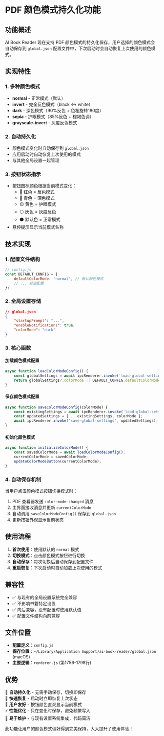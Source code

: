 # PDF 颜色模式持久化功能

## 功能概述

AI Book Reader 现在支持 PDF 颜色模式的持久化保存，用户选择的颜色模式会自动保存到 `global.json` 配置文件中，下次启动时会自动恢复上次使用的颜色模式。

## 实现特性

### 1. 多种颜色模式
- **normal** - 正常模式（默认）
- **invert** - 完全反色模式（black ↔ white）
- **dark** - 深色模式（90%反色 + 色相旋转180度）
- **sepia** - 护眼模式（85%反色 + 棕褐色调）
- **grayscale-invert** - 灰度反色模式

### 2. 自动持久化
- 颜色模式变化时自动保存到 `global.json`
- 应用启动时自动恢复上次使用的模式
- 与其他全局设置一起管理

### 3. 按钮状态指示
- 按钮图标颜色根据当前模式变化：
  - 🔴 红色 = 反色模式
  - 🔵 青色 = 深色模式  
  - 🟡 黄色 = 护眼模式
  - ⚪ 灰色 = 灰度反色
  - ⚫ 默认色 = 正常模式
- 悬停提示显示当前模式名称

## 技术实现

### 1. 配置文件结构
```javascript
// config.js
const DEFAULT_CONFIG = {
    defaultColorMode: 'normal', // 默认颜色模式
    // ... 其他配置
};
```

### 2. 全局设置存储
```json
// global.json
{
    "startupPrompt": "...",
    "enableNotifications": true,
    "colorMode": "dark"
}
```

### 3. 核心函数

#### 加载颜色模式配置
```javascript
async function loadColorModeConfig() {
    const globalSettings = await ipcRenderer.invoke('load-global-settings');
    return globalSettings?.colorMode || DEFAULT_CONFIG.defaultColorMode || 'normal';
}
```

#### 保存颜色模式配置
```javascript
async function saveColorModeConfig(colorMode) {
    const existingSettings = await ipcRenderer.invoke('load-global-settings') || {};
    const updatedSettings = { ...existingSettings, colorMode };
    await ipcRenderer.invoke('save-global-settings', updatedSettings);
}
```

#### 初始化颜色模式
```javascript
async function initializeColorMode() {
    const savedColorMode = await loadColorModeConfig();
    currentColorMode = savedColorMode;
    updateColorModeButton(currentColorMode);
}
```

### 4. 自动保存机制
当用户点击颜色模式按钮切换模式时：
1. PDF 查看器发送 `color-mode-changed` 消息
2. 主界面接收消息并更新 `currentColorMode`
3. 自动调用 `saveColorModeConfig()` 保存到 `global.json`
4. 更新按钮外观显示当前状态

## 使用流程

1. **首次使用**：使用默认的 `normal` 模式
2. **切换模式**：点击颜色模式按钮进行切换
3. **自动保存**：每次切换后自动保存到配置文件
4. **重启恢复**：下次启动时自动加载上次使用的模式

## 兼容性

- ✅ 与现有的全局设置系统完全兼容
- ✅ 不影响书籍特定设置
- ✅ 向后兼容，没有配置时使用默认值
- ✅ 配置文件结构向前兼容

## 文件位置

- **配置定义**：`config.js`
- **保存位置**：`~/Library/Application Support/ai-book-reader/global.json` (macOS)
- **主要逻辑**：`renderer.js` (第1756-1798行)

## 优势

🔄 **自动持久化** - 无需手动保存，切换即保存  
🚀 **快速恢复** - 启动时立即恢复上次状态  
🎯 **用户友好** - 按钮颜色直观显示当前模式  
⚡ **性能优化** - 只在变化时保存，避免频繁写入  
🔧 **易于维护** - 与现有设置系统集成，代码简洁  

此功能让用户的颜色模式偏好得到完美保持，大大提升了使用体验！ 
